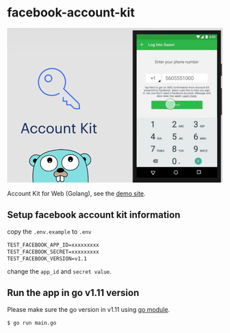 # facebook-account-kit

<img src="./images/screen.png">

Account Kit for Web (Golang), see the [demo site](https://facebook-account-kit-example.herokuapp.com/).

## Setup facebook account kit information

copy the `.env.example` to `.env`

```
TEST_FACEBOOK_APP_ID=xxxxxxxxx
TEST_FACEBOOK_SECRET=xxxxxxxxx
TEST_FACEBOOK_VERSION=v1.1
```

change the `app_id` and `secret value`.

## Run the app in go v1.11 version

Please make sure the go version in v1.11 using [go module](https://github.com/golang/go/wiki/Modules).

```sh
$ go run main.go
```
